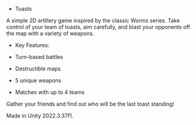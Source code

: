 * Toasts

A simple 2D artillery game inspired by the classic Worms series. Take control of your team of toasts, aim carefully, and blast your opponents off the map with a variety of weapons.

* Key Features:

* Turn-based battles

* Destructible maps

* 5 unique weapons

* Matches with up to 4 teams

Gather your friends and find out who will be the last toast standing!

Made in Unity 2022.3.37f1.